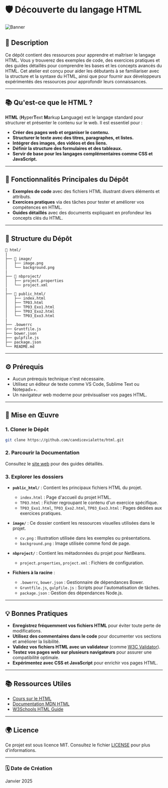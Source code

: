 # 🛡️ **Découverte du langage HTML**

![Banner](image/background.png)

## 📄 **Description**
Ce dépôt contient des ressources pour apprendre et maîtriser le langage HTML. Vous y trouverez des exemples de code, des exercices pratiques et des guides détaillés pour comprendre les bases et les concepts avancés du HTML. Cet atelier est conçu pour aider les débutants à se familiariser avec la structure et la syntaxe du HTML, ainsi que pour fournir aux développeurs expérimentés des ressources pour approfondir leurs connaissances.

---
## 📚 **Qu'est-ce que le HTML ?**

**HTML** (**H**yper**T**ext **M**arkup **L**anguage) est le langage standard pour structurer et présenter le contenu sur le web. Il est essentiel pour :

- **Créer des pages web et organiser le contenu.**
- **Structurer le texte avec des titres, paragraphes, et listes.**
- **Intégrer des images, des vidéos et des liens.**
- **Définir la structure des formulaires et des tableaux.**
- **Servir de base pour les langages complémentaires comme CSS et JavaScript.**
  
---
## 🔗 **Fonctionnalités Principales du Dépôt**

- **Exemples de code** avec des fichiers HTML illustrant divers éléments et attributs.
- **Exercices pratiques** via des tâches pour tester et améliorer vos compétences en HTML.
- **Guides détaillés** avec des documents expliquant en profondeur les concepts clés du HTML.

---

## 📂 **Structure du Dépôt**

```
📂 html/
|
├── 📂 image/
│   ├── image.png
│   └── background.png
|
├── 📂 nbproject/
│   ├── project.properties
│   └── project.xml
|
├── 📂 public_html/
│   ├── index.html
│   ├── TP03.html
│   ├── TP03_Exo1.html
│   ├── TP03_Exo2.html
│   └── TP03_Exo3.html
|
├── .bowerrc
├── Gruntfile.js
├── bower.json
├── gulpfile.js
├── package.json
└── README.md
```

---

## ⚙️ **Prérequis**
- Aucun prérequis technique n'est nécessaire.
- Utilisez un éditeur de texte comme VS Code, Sublime Text ou Notepad++.
- Un navigateur web moderne pour prévisualiser vos pages HTML.

---

## 🚀 **Mise en Œuvre**

### 1. **Cloner le Dépôt**

```bash
git clone https://github.com/candicevialette/html.git
```

### 2. **Parcourir la Documentation**

Consultez le [site web](https://candicevialette.github.io/html/public_html/) pour des guides détaillés.

### 3. **Explorer les dossiers**

- **`public_html/`** : Contient les principaux fichiers HTML du projet.
  - `index.html` : Page d'accueil du projet HTML.
  - `TP03.html` : Fichier regroupant le contenu d'un exercice spécifique.
  - `TP03_Exo1.html`, `TP03_Exo2.html`, `TP03_Exo3.html` : Pages dédiées aux exercices pratiques.

- **`image/`** : Ce dossier contient les ressources visuelles utilisées dans le projet.
  - `cv.png` : Illustration utilisée dans les exemples ou présentations.
  - `background.png` : Image utilisée comme fond de page.

- **`nbproject/`** : Contient les métadonnées du projet pour NetBeans.
  - `project.properties`, `project.xml` : Fichiers de configuration.

- **Fichiers à la racine** :
  - `.bowerrc`, `bower.json` : Gestionnaire de dépendances Bower.
  - `Gruntfile.js`, `gulpfile.js` : Scripts pour l'automatisation de tâches.
  - `package.json` : Gestion des dépendances Node.js.

---

## 💡 **Bonnes Pratiques**

- **Enregistrez fréquemment vos fichiers HTML** pour éviter toute perte de modifications.
- **Utilisez des commentaires dans le code** pour documenter vos sections et améliorer la lisibilité.
- **Validez vos fichiers HTML avec un validateur** (comme [W3C Validator](https://validator.w3.org/)).
- **Testez vos pages web sur plusieurs navigateurs** pour assurer une compatibilité optimale.
- **Expérimentez avec CSS et JavaScript** pour enrichir vos pages HTML.

---

## 📚 **Ressources Utiles**

- [Cours sur le HTML](https://candicevialette.github.io/html/public_html/TP03_Exo1.html)
- [Documentation MDN HTML](https://developer.mozilla.org/fr/docs/Web/HTML)
- [W3Schools HTML Guide](https://www.w3schools.com/html/)

---

## 🌍 **Licence**

Ce projet est sous licence MIT. Consultez le fichier [LICENSE](LICENSE) pour plus d'informations.

---

### 🗓 **Date de Création**

Janvier 2025


